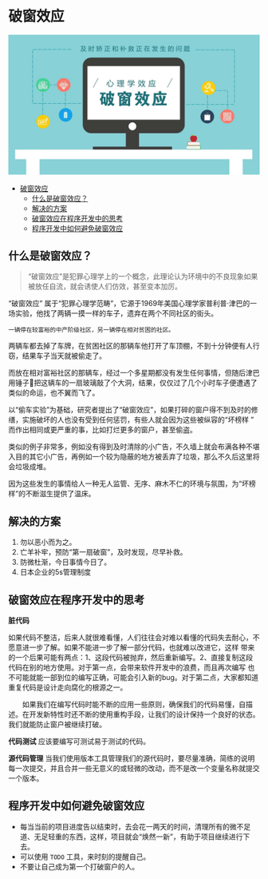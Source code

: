# 破窗效应

![破窗效应](./images/破窗效应.jpeg)
<!-- TOC -->

- [破窗效应](#%E7%A0%B4%E7%AA%97%E6%95%88%E5%BA%94)
    - [什么是破窗效应？](#%E4%BB%80%E4%B9%88%E6%98%AF%E7%A0%B4%E7%AA%97%E6%95%88%E5%BA%94)
    - [解决的方案](#%E8%A7%A3%E5%86%B3%E7%9A%84%E6%96%B9%E6%A1%88)
    - [破窗效应在程序开发中的思考](#%E7%A0%B4%E7%AA%97%E6%95%88%E5%BA%94%E5%9C%A8%E7%A8%8B%E5%BA%8F%E5%BC%80%E5%8F%91%E4%B8%AD%E7%9A%84%E6%80%9D%E8%80%83)
    - [程序开发中如何避免破窗效应](#%E7%A8%8B%E5%BA%8F%E5%BC%80%E5%8F%91%E4%B8%AD%E5%A6%82%E4%BD%95%E9%81%BF%E5%85%8D%E7%A0%B4%E7%AA%97%E6%95%88%E5%BA%94)

<!-- /TOC -->

## 什么是破窗效应？

> “破窗效应”是犯罪心理学上的一个概念，此理论认为环境中的不良现象如果被放任自流，就会诱使人们仿效，甚至变本加厉。

“破窗效应” 属于“犯罪心理学范畴”，它源于1969年美国心理学家普利普·津巴的一场实验，他找了两辆一摸一样的车子，遗弃在两个不同社区的街头。

    一辆停在较富裕的中产阶级社区，另一辆停在相对贫困的社区。

两辆车都去掉了车牌，在贫困社区的那辆车他打开了车顶棚，不到十分钟便有人行窃，结果车子当天就被偷走了。

而放在相对富裕社区的那辆车，经过一个多星期都没有发生任何事情，但随后津巴用锤子🔨把这辆车的一扇玻璃敲了个大洞，结果，仅仅过了几个小时车子便遭遇了类似的命运，也不翼而飞了。

以“偷车实验”为基础，研究者提出了“破窗效应”，如果打碎的窗户得不到及时的修缮，实施破坏的人也没有受到任何惩罚，有些人就会因为这些被纵容的“坏榜样 ” 而作出相同或更严重的事，比如打烂更多的窗户，甚至偷盗。

类似的例子非常多，例如没有得到及时清除的小广告，不久墙上就会布满各种不堪入目的其它小广告，再例如一个较为隐蔽的地方被丢弃了垃圾，那么不久后这里将会垃圾成堆。

因为这些发生的事情给人一种无人监管、无序、麻木不仁的环境与氛围，为“坏榜样”的不断滋生提供了温床。

    
## 解决的方案


1. 勿以恶小而为之。
2. 亡羊补牢，预防“第一扇破窗”，及时发现，尽早补救。
3. 防微杜渐，今日事情今日了。
4. 日本企业的5s管理制度

## 破窗效应在程序开发中的思考

**脏代码**

如果代码不整洁，后来人就很难看懂，人们往往会对难以看懂的代码失去耐心，不愿意进一步了解。如果不能进一步了解一部分代码，也就难以改进它，这样 带来的一个后果可能有两点：1、这段代码被抛弃，然后重新编写。2、直接复制这段代码在别的地方使用。对于第一点，会带来软件开发中的浪费，而且再次编写 也不可能就能一部到位的编写正确，可能会引入新的bug。对于第二点，大家都知道重复代码是设计走向腐化的根源之一。

　　如果我们在编写代码时能不断的应用一些原则，确保我们的代码易懂，自描述。在开发新特性时还不断的使用重构手段，让我们的设计保持一个良好的状态。 我们就能防止窗户被继续打破。

**代码测试**
应该要编写可测试易于测试的代码。


**源代码管理**
当我们使用版本工具管理我们的源代码时，要尽量准确，简练的说明每一次提交，并且合并一些无意义的或轻微的改动，而不是改一个变量名称就提交一个版本。


## 程序开发中如何避免破窗效应

* 每当当前的项目进度告以结束时，去会花一两天的时间，清理所有的微不足道、无足轻重的东西，这样，项目就会“焕然一新”，有助于项目继续进行下去。
* 可以使用 `TODO` 工具，来时刻的提醒自己。
* 不要让自己成为第一个打破窗户的人。